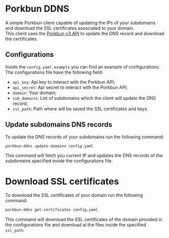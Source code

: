 # Porkbun DDNS

A simple Porkbun client capable of updating the IPs of your subdomains
and download the SSL certificates associated to your domain.  
This client uses the [Porkbun v3 API](https://porkbun.com/api/json/v3/documentation) to 
update the DNS record and download the certificates.

## Configurations

Inside the `config.yaml.example` you can find an example of configurations.  
The configurations file have the following field:  
* `api_key`: Api key to interact with the Porkbun API;
* `api_secret`: Api secret to interact with the Porkbun API;
* `domain`: Your domain;
* `sub_domains`: List of subdomains which the client will update the DNS record;
* `ssl_path`: Path where will be saved the SSL certificates and keys.

## Update subdomains DNS records

To update the DNS records of your subdomains run the following command:
```bash
porkbun-ddns update-domains config.yaml
```
This command will fetch you current IP and updates the DNS records of the 
subdomains specified inside the configurations file.

# Download SSL certificates

To download the SSL certificates of your domain run the following command:
```bash
porkbun-ddns get-certificates config.yaml
```
This command will download the SSL certificates of the domain provided in
the configurations file and download al the files inside the specified 
`ssl_path`.